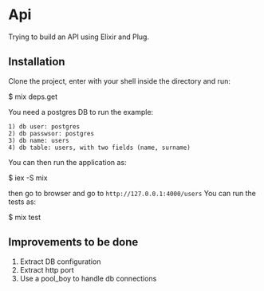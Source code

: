# Api

Trying to build an API using Elixir and Plug.

## Installation

Clone the project, enter with your shell inside the directory and run:

  $ mix deps.get

You need a postgres DB to run the example:

    1) db user: postgres
    2) db passwsor: postgres
    3) db name: users
    4) db table: users, with two fields (name, surname)

You can then run the application as:

  $ iex -S mix

then go to browser and go to ```http://127.0.0.1:4000/users```
You can run the tests as:

  $ mix test

## Improvements to be done

  1) Extract DB configuration
  2) Extract http port
  3) Use a pool_boy to handle db connections


